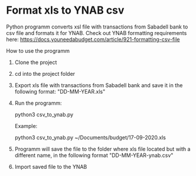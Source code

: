 Format xls to YNAB csv
======
Python programm converts xsl file with transactions from Sabadell bank to csv file and formats it for YNAB.
Check out YNAB formatting requirements here: https://docs.youneedabudget.com/article/921-formatting-csv-file

How to use the programm
1. Clone the project
2. cd into the project folder
3. Export xls file with transactions from Sabadell bank  and save it in the following format: "DD-MM-YEAR.xls"
4. Run the programm:

   python3 csv_to_ynab.py <provide a path to xls file with transactions from Sabadell>

   Example:
 
   python3 csv_to_ynab.py ~/Documents/budget/17-09-2020.xls
   
5. Programm will save the file to the folder where xls file located but with a different name, in the following format "DD-MM-YEAR-ynab.csv"
6. Import saved file to the YNAB
